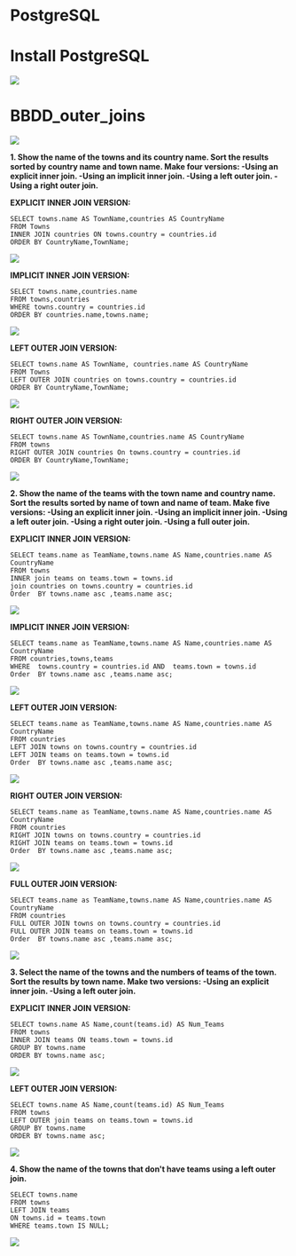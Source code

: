 # PostgreSQL

# Install PostgreSQL

![](https://github.com/zazi479/-PostgreSQL/blob/dfa19899c7918fd097825821d2b8478aa0a8218c/img/postgres.png)

# BBDD_outer_joins

![](https://github.com/zazi479/-PostgreSQL/blob/054b0cfa57bd9e839ee6c5712184f1b6634c9d8b/mapa%20bases%20postgre.png)


**1. Show the name of the towns and its country name. Sort the results sorted by country name and town name. Make four versions:
-Using an explicit inner join.
-Using an implicit inner join.
-Using a left outer join.
-Using a right outer join.**


**EXPLICIT INNER JOIN VERSION:**
```
SELECT towns.name AS TownName,countries AS CountryName
FROM Towns
INNER JOIN countries ON towns.country = countries.id
ORDER BY CountryName,TownName;
```
![](https://github.com/zazi479/-PostgreSQL/blob/9abf29a6da7f63ffb6a1baf33d4da73ed40cea07/img/1.1.png)

**IMPLICIT INNER JOIN VERSION:**
```
SELECT towns.name,countries.name
FROM towns,countries
WHERE towns.country = countries.id
ORDER BY countries.name,towns.name;
```
![](https://github.com/zazi479/-PostgreSQL/blob/9abf29a6da7f63ffb6a1baf33d4da73ed40cea07/img/1.2.png)

**LEFT OUTER JOIN VERSION:**
```
SELECT towns.name AS TownName, countries.name AS CountryName
FROM Towns
LEFT OUTER JOIN countries on towns.country = countries.id
ORDER BY CountryName,TownName;
```
![](https://github.com/zazi479/-PostgreSQL/blob/9abf29a6da7f63ffb6a1baf33d4da73ed40cea07/img/1.3.png)

**RIGHT OUTER JOIN VERSION:**
```
SELECT towns.name AS TownName,countries.name AS CountryName
FROM towns
RIGHT OUTER JOIN countries On towns.country = countries.id
ORDER BY CountryName,TownName;
```
![](https://github.com/zazi479/-PostgreSQL/blob/9abf29a6da7f63ffb6a1baf33d4da73ed40cea07/img/1.4.png)

**2. Show the name of the teams with the town name and country name. Sort the results sorted by name of town and name of team. Make five versions:
-Using an explicit inner join.
-Using an implicit inner join.
-Using a left outer join.
-Using a right outer join.
-Using a full outer join.**


**EXPLICIT INNER JOIN VERSION:**
```
SELECT teams.name as TeamName,towns.name AS Name,countries.name AS CountryName
FROM towns
INNER join teams on teams.town = towns.id 
join countries on towns.country = countries.id
Order  BY towns.name asc ,teams.name asc;
```
![](https://github.com/zazi479/-PostgreSQL/blob/9abf29a6da7f63ffb6a1baf33d4da73ed40cea07/img/2.1.png)

**IMPLICIT INNER JOIN VERSION:**
```
SELECT teams.name as TeamName,towns.name AS Name,countries.name AS CountryName
FROM countries,towns,teams
WHERE  towns.country = countries.id AND  teams.town = towns.id 
Order  BY towns.name asc ,teams.name asc;
```
![](https://github.com/zazi479/-PostgreSQL/blob/9abf29a6da7f63ffb6a1baf33d4da73ed40cea07/img/2.2.png)

**LEFT OUTER JOIN VERSION:**
```
SELECT teams.name as TeamName,towns.name AS Name,countries.name AS CountryName
FROM countries
LEFT JOIN towns on towns.country = countries.id
LEFT JOIN teams on teams.town = towns.id 
Order  BY towns.name asc ,teams.name asc;
```
![](https://github.com/zazi479/-PostgreSQL/blob/9abf29a6da7f63ffb6a1baf33d4da73ed40cea07/img/2.3.png)

**RIGHT OUTER JOIN VERSION:**
```
SELECT teams.name as TeamName,towns.name AS Name,countries.name AS CountryName
FROM countries
RIGHT JOIN towns on towns.country = countries.id
RIGHT JOIN teams on teams.town = towns.id 
Order  BY towns.name asc ,teams.name asc;
```
![](https://github.com/zazi479/-PostgreSQL/blob/9abf29a6da7f63ffb6a1baf33d4da73ed40cea07/img/2.4.png)

**FULL OUTER JOIN VERSION:**
```
SELECT teams.name as TeamName,towns.name AS Name,countries.name AS CountryName
FROM countries
FULL OUTER JOIN towns on towns.country = countries.id
FULL OUTER JOIN teams on teams.town = towns.id 
Order  BY towns.name asc ,teams.name asc;
```
![](https://github.com/zazi479/-PostgreSQL/blob/9abf29a6da7f63ffb6a1baf33d4da73ed40cea07/img/2.5.png)


**3. Select the name of the towns and the numbers of teams of the town. Sort the results by town name. Make two versions:
-Using an explicit inner join.
-Using a left outer join.**

**EXPLICIT INNER JOIN VERSION:**
```
SELECT towns.name AS Name,count(teams.id) AS Num_Teams
FROM towns
INNER JOIN teams ON teams.town = towns.id
GROUP BY towns.name
ORDER BY towns.name asc;
```
![](https://github.com/zazi479/-PostgreSQL/blob/9abf29a6da7f63ffb6a1baf33d4da73ed40cea07/img/3.1.png)

**LEFT OUTER JOIN VERSION:**
```
SELECT towns.name AS Name,count(teams.id) AS Num_Teams
FROM towns
LEFT OUTER join teams on teams.town = towns.id
GROUP BY towns.name 
ORDER BY towns.name asc;
```
![](https://github.com/zazi479/-PostgreSQL/blob/9abf29a6da7f63ffb6a1baf33d4da73ed40cea07/img/3.2.png)

**4. Show the name of the towns that don't have teams using a left outer join.**

```
SELECT towns.name
FROM towns
LEFT JOIN teams
ON towns.id = teams.town
WHERE teams.town IS NULL;
```
![](https://github.com/zazi479/-PostgreSQL/blob/b5f93d55a95b24c526fc3c3566ba3e98495860df/img/atenas.png)



